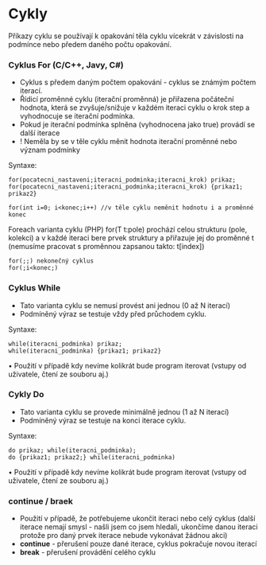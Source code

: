 # Cykly

Příkazy cyklu se používají k opakování těla cyklu vícekrát v závislosti na podmínce nebo předem daného počtu opakování.

### Cyklus For (C/C++, Javy, C#)
-	Cyklus s předem daným počtem opakování - cyklus se známým počtem iterací.
-	Řídicí proměnné cyklu (iterační proměnná) je přiřazena počáteční hodnota, která se zvyšuje/snižuje v každém iteraci cyklu o krok step a vyhodnocuje se iterační podmínka.
-	Pokud je iterační podmínka splněna (vyhodnocena jako true) provádí se další iterace
-	! Neměla by se v těle cyklu měnit hodnota iterační proměnné nebo význam podmínky

Syntaxe:

    for(pocatecni_nastaveni;iteracni_podminka;iteracni_krok) prikaz;
    for(pocatecni_nastaveni;iteracni_podminka;iteracni_krok) {prikaz1; prikaz2}

    for(int i=0; i<konec;i++) //v těle cyklu neměnit hodnotu i a proměnné konec

Foreach varianta cyklu (PHP) for(T t:pole) prochází celou strukturu (pole, kolekci) a v každé iteraci bere prvek struktury a přiřazuje jej do proměnné t (nemusíme pracovat s proměnnou zapsanou takto: t[index])

    for(;;)	nekonečný cyklus
    for(;i<konec;)


### Cyklus While
-	Tato varianta cyklu se nemusí provést ani jednou (0 až N iterací)
-	Podmíněný výraz se testuje vždy před průchodem cyklu.

Syntaxe:

    while(iteracni_podminka) prikaz;
    while(iteracni_podminka) {prikaz1; prikaz2}
•	Použití v případě kdy nevíme kolikrát bude program iterovat (vstupy od uživatele, čtení ze souboru aj.)

### Cykly Do
-	Tato varianta cyklu se provede minimálně jednou (1 až N iterací)
-	Podmíněný výraz se testuje na konci iterace cyklu.

Syntaxe:

    do prikaz; while(iteracni_podminka);
    do {prikaz1; prikaz2;} while(iteracni_podminka)

•	Použití v případě kdy nevíme kolikrát bude program iterovat (vstupy od uživatele, čtení ze souboru aj.)

### continue / braek
-	Použití v případě, že potřebujeme ukončit iteraci nebo celý cyklus (další iterace nemají smysl - našli jsem co jsem hledali, ukončíme danou iteraci protože pro daný prvek iterace nebude vykonávat žádnou akci)
-	**continue** - přerušení pouze dané iterace, cyklus pokračuje novou iterací
-	**break** - přerušení provádění celého cyklu
